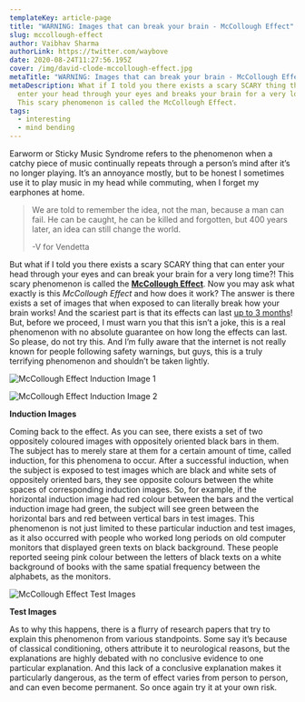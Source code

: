 ```yaml
---
templateKey: article-page
title: "WARNING: Images that can break your brain - McCollough Effect"
slug: mccollough-effect
author: Vaibhav Sharma
authorLink: https://twitter.com/waybove
date: 2020-08-24T11:27:56.195Z
cover: /img/david-clode-mccollough-effect.jpg
metaTitle: "WARNING: Images that can break your brain - McCollough Effect"
metaDescription: What if I told you there exists a scary SCARY thing that can
  enter your head through your eyes and breaks your brain for a very long time?!
  This scary phenomenon is called the McCollough Effect.
tags:
  - interesting
  - mind bending
---
```

Earworm or Sticky Music Syndrome refers to the phenomenon when a catchy piece of music continually repeats through a person’s mind after it’s no longer playing. It’s an annoyance mostly, but to be honest I sometimes use it to play music in my head while commuting, when I forget my earphones at home.

> We are told to remember the idea, not the man, because a man can fail. He can be caught, he can be killed and forgotten, but 400 years later, an idea can still change the world.
>
> \-V for Vendetta

But what if I told you there exists a scary SCARY thing that can enter your head through your eyes and can break your brain for a very long time?! This scary phenomenon is called the **[McCollough Effect](http://people.brandeis.edu/~sekuler/SensoryProcessesMaterial/McColloughArticle1965.pdf)**. Now you may ask what exactly is this *McCollough Effect* and how does it work? The answer is there exists a set of images that when exposed to can literally break how your brain works! And the scariest part is that its effects can last [up to 3 months](https://doi.apa.org/doiLanding?doi=10.1037%2F0096-1523.1.4.323)! But, before we proceed, I must warn you that this isn’t a joke, this is a real phenomenon with no absolute guarantee on how long the effects can last. So please, do not try this. And I’m fully aware that the internet is not really known for people following safety warnings, but guys, this is a truly terrifying phenomenon and shouldn’t be taken lightly.

![McCollough Effect Induction Image 1](https://lh4.googleusercontent.com/CF-fJB0SgfchuR74WPP8VovaPbhLyYNbSoNg9yR1tW7UiM_JzkcOlI6Cl9PK7mQos1VHYrNuZc-VuBVLtwXPvMcbHNFxhQ72o2F6nOcdhE7QlxlU5_UBpBXDuwNrt08_8wq6M7UL "McCollough Effect Induction Image 1")

![McCollough Effect Induction Image 2](https://lh6.googleusercontent.com/rcLWHB5AXVvOZBcg0huINYaVGT5vqEu4Oy4RZNf4EGCq3iGAjWsD87fgsvfafwyaOd7tvl07m1UkKIta6W0nhzemPWO8T_cfSlHB7qPhCZ7MTVaapKcDQ_wAXoXMzod6GDwrmLIe "McCollough Effect Induction Image 2")

**Induction Images**

Coming back to the effect. As you can see, there exists a set of two oppositely coloured images with oppositely oriented black bars in them. The subject has to merely stare at them for a certain amount of time, called induction, for this phenomena to occur. After a successful induction, when the subject is exposed to test images which are black and white sets of oppositely oriented bars, they see opposite colours between the white spaces of corresponding induction images. So, for example, if the horizontal induction image had red colour between the bars and the vertical induction image had green, the subject will see green between the horizontal bars and red between vertical bars in test images. This phenomenon is not just limited to these particular induction and test images, as it also occurred with people who worked long periods on old computer monitors that displayed green texts on black background. These people reported seeing pink colour between the letters of black texts on a white background of books with the same spatial frequency between the alphabets, as the monitors.

![McCollough Effect Test Images](https://lh3.googleusercontent.com/6_oEQb67vihz0NNHl1tOwcVDLDarfDpC8lLFuuVCa7fjBgGtH-bHVKDkWHLZjTPpgEuiG9U85kz9HS9cy29FEcAmuYXk1xfnFdXyK9C21OclNkXLgqFzQgffu6JHODC_tyZEJZr7 "McCollough Effect Test Images")

**Test Images**

As to why this happens, there is a flurry of research papers that try to explain this phenomenon from various standpoints. Some say it’s because of classical conditioning, others attribute it to neurological reasons, but the explanations are highly debated with no conclusive evidence to one particular explanation. And this lack of a conclusive explanation makes it particularly dangerous, as the term of effect varies from person to person, and can even become permanent. So once again try it at your own risk.
